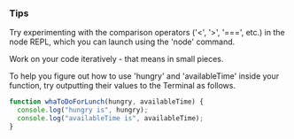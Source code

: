 ### Tips
Try experimenting with the comparison operators ('<', '>', '===', etc.) in the node REPL, which you can launch using the 'node' command.

Work on your code iteratively - that means in small pieces.

To help you figure out how to use 'hungry' and 'availableTime' inside your function, try outputting their values to the Terminal as follows.

```javascript
function whaToDoForLunch(hungry, availableTime) {
  console.log("hungry is", hungry);
  console.log("availableTime is", availableTime);
}
```